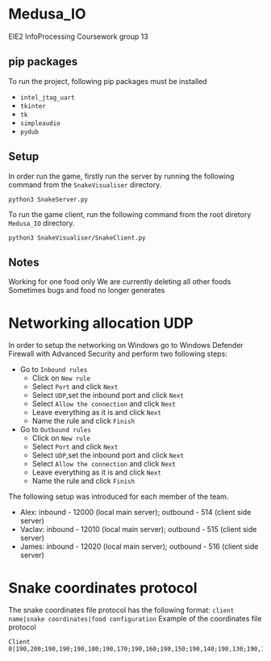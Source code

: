 # Medusa_IO
EIE2 InfoProcessing Coursework group 13

## pip packages
To run the project, following pip packages must be installed
- `intel_jtag_uart`
- `tkinter`
- `tk`
- `simpleaudio`
- `pydub`

## Setup
In order run the game, firstly run the server by running the following command from the `SnakeVisualiser` directory.

````shell
python3 SnakeServer.py
````

To run the game client, run the following command from the root diretory `Medusa_IO` directory.

````shell
python3 SnakeVisualiser/SnakeClient.py
````

## Notes

Working for one food only
We are currently deleting all other foods
Sometimes bugs and food no longer generates

# Networking allocation UDP

In order to setup the networking on Windows go to Windows Defender Firewall with Advanced Security and perform two following steps:

- Go to `Inbound rules`
  - Click on `New rule`
  - Select `Port` and click `Next`
  - Select `UDP`,set the inbound port and click `Next`
  - Select `Allow the connection` and click `Next`
  - Leave everything as it is and click `Next`
  - Name the rule and click `Finish`
- Go to `Outbound rules`
  - Click on `New rule`
  - Select `Port` and click `Next`
  - Select `UDP`,set the inbound port and click `Next`
  - Select `Allow the connection` and click `Next`
  - Leave everything as it is and click `Next`
  - Name the rule and click `Finish`

The following setup was introduced for each member of the team. 

- Alex: inbound - 12000 (local main server); outbound - 514 (client side server)
- Vaclav: inbound - 12010 (local main server); outbound - 515 (client side server)
- James: inbound - 12020 (local main server); outbound - 516 (client side server)

# Snake coordinates protocol

The snake coordinates file protocol has the following format: `client name|snake coordinates|food configuration`
Example of the coordinates file protocol
````
Client 0|190,200;190,190;190,180;190,170;190,160;190,150;190,140;190,130;190,120;190,110;|0,0,0,0,0
````
